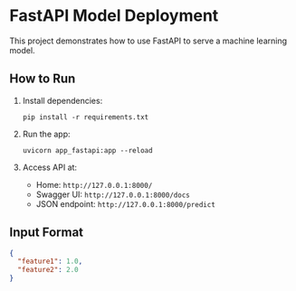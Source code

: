 
# FastAPI Model Deployment

This project demonstrates how to use FastAPI to serve a machine learning model.

## How to Run

1. Install dependencies:
   ```
   pip install -r requirements.txt
   ```

2. Run the app:
   ```
   uvicorn app_fastapi:app --reload
   ```

3. Access API at:
   - Home: `http://127.0.0.1:8000/`
   - Swagger UI: `http://127.0.0.1:8000/docs`
   - JSON endpoint: `http://127.0.0.1:8000/predict`

## Input Format

```json
{
  "feature1": 1.0,
  "feature2": 2.0
}
```
